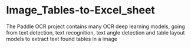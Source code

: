 # Image_Tables-to-Excel_sheet
The Paddle OCR project contains many OCR deep learning models, going from text detection, text recognition, text angle detection and table layout models to extract text found tables in a image
